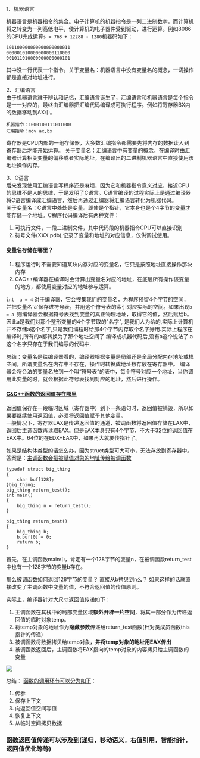 1、机器语言  

机器语言是机器指令的集合。电子计算机的机器指令是一列二进制数字，而计算机将之转变为一列高低电平，使计算机的电子器件受到驱动，进行运算。例如8086的CPU完成运算`s = 768 + 12288 - 1280`机器码如下：  

	101100000000000000000011
	000001010000000000110000
	001011010000000000000101
	
其中没一行代表一个指令。关于变量名：机器语言中没有变量名的概念，一切操作都是直接对地址进行。

2、汇编语言  
由于机器语言难于辨认和记忆，汇编语言诞生了，汇编语言和机器语言是每个指令是一一对应的，最终由汇编器把汇编代码编译成可执行程序。例如将寄存器BX内的数据移动到AX中。  

	机器指令：1000100111011000
	汇编指令：mov ax,bx
	
寄存器是CPU内部的一组存储器，大多数汇编指令都需要先将内存的数据读入到寄存器后才能开始运算。
关于变量名：汇编语言中有变量的概念，在编译时由汇编器计算相关变量的偏移或者实际地址，在编译出的二进制机器语言中直接使用该地址操作内存。

3、C语言  
后来发现使用汇编语言写程序还是麻烦，因为它和机器指令意义对应，接近CPU的思维不是人的思维，于是发明了C语言。C语言编译的过程实际上是通过编译器将C语言编译成汇编语言，然后再通过汇编器将汇编语言转化为机器代码。  
关于变量名：C语言中处处是变量。即使是个指针，它本身也是个4字节的变量才能存储一个地址。C程序代码编译后有两种文件：  

1. 可执行文件，一段二进制文件，其中代码段的机器指令CPU可以直接识别
2. 符号文件(XXX.pdb),记录了变量和地址的对应信息，仅供调试使用。

#### 变量名存储在哪里？
1. 程序运行时不需要知道某块内存对应的变量名，它只是按照地址直接操作那块内存
2. C&C++编译器在编译时会计算出变量名对应的地址，在底层所有操作该变量的地方，都使用变量对应的地址参与运算。

`int  a = 4` 对于编译器，它会搜集我们的变量名，为程序预留4个字节的空间，并把变量名'a'保存进符号表，并用这个符号表的索引对应实际的空间。如果出现`b = a `则编译器会根据符号表找到变量的真正物理地址，取得它的值，然后赋给b。  
因此a是我们对那个整形变量的4个字节取的"名字",
是我们人为给的,实际上计算机并不存储a这个名字,只是我们编程时给那4个字节内存取个名字好用.实际上程序在编译时,所有的a都转换为了那个地址空间了.编译成机器代码后,没有a这个说法了.a这个名字只存在于我们编写的代码中.


总结：变量名是给编译器看的，编译器根据变量是局部还是全局分配内存地址或栈空间，所谓变量名在内存中不存在，操作时转换成地址数存放在寄存器中。
编译器会将合法的变量名放到一个叫“符号表”的表中，每个符号对应一个地址，当你调用此变量的时，就会根据此符号表找到对应的地址，然后进行操作。


#### [C&C++函数的返回值存在哪里](https://blog.csdn.net/natsu1211/article/details/8558163)

返回值保存在一段临时区域（寄存器中）到下一条语句时，返回值被销毁，所以如果要继续使用返回值，必须将返回值赋予其他变量。  
一般情况下，寄存器EAX是传递返回值的通道，被调函数将返回值存储在EAX中，返回后主调函数再读取EAX。但是EAX本身只有4个字节，不大于32位的返回值在EAX中。64位的在EDX+EAX中，如果再大就要传指针了。   

 
如果是结构体类型的话怎么办，因为struct类型可大可小，无法存放到寄存器中。答案是：[主调函数会把被赋值对象的地址传给被调函数](https://blog.csdn.net/yang_yulei/article/details/45795591)  

	typedef struct big_thing
	{
		char buf[128];
	}big_thing;
	big_thing return_test();
	int main()
	{
		big_thing n = return_test();
	}

	big_thing return_test()
	{
		big_thing b;
		b.buf[0] = 0;
		return b;
	}
首先，在主调函数main中，肯定有一个128字节的变量n，在被调函数return\_test中也有一个128字节的变量b存在。  

那么被调函数如何返回128字节的变量？ 直接从b拷贝到n么？ 如果这样的话就直接改变了主调函数中变量的值，不符合返回值的传值原则。  

实际上，编译器针对大尺寸返回值传递如下：  

1. 主调函数在其栈中的局部变量区域**额外开辟一片空间**，将其一部分作为传递返回值的临时对象temp。
2. 将temp对象的地址作为**隐藏参数**传递给return_test函数(针对类成员函数this指针的传递)
3. 被调函数将数据拷贝给temp对象，**并将temp对象的地址用EAX传出**
4. 被调函数返回后，主调函数将EAX指向的temp对象的内容拷贝给主调函数的变量  

![](https://img-blog.csdn.net/20150521234059218?watermark/2/text/aHR0cDovL2Jsb2cuY3Nkbi5uZXQveWFuZ195dWxlaQ==/font/5a6L5L2T/fontsize/400/fill/I0JBQkFCMA==/dissolve/70/gravity/Center)

总结： [函数的调用环节可以分为如下](https://blog.csdn.net/chance_yin/article/details/21191285)：



1.  传参
2.  保存上下文
3.  向返回值空间写值
4.  恢复上下文
5.  从临时空间拷贝数据

### 函数返回值传递可以涉及到(递归，移动语义，右值引用，智能指针，返回值优化等等)
